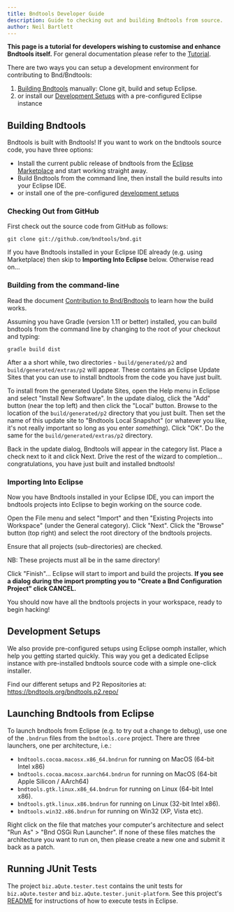 ```yaml
---
title: Bndtools Developer Guide
description: Guide to checking out and building Bndtools from source.
author: Neil Bartlett
---
```


**This page is a tutorial for developers wishing to customise and enhance Bndtools itself.** For general documentation please refer to the [Tutorial][1].


There are two ways you can setup a development environment for contributing to Bnd/Bndtools:

1. [Building Bndtools](#building-bndtools) manually: Clone git, build and setup Eclipse.
2. or install our [Development Setups](#development-setups) with a pre-configured Eclipse instance

## Building Bndtools

Bndtools is built with Bndtools! If you want to work on the bndtools source code, you have three options:

* Install the current public release of bndtools from the [Eclipse Marketplace][2] and start working straight away.
* Build Bndtools from the command line, then install the build results into your Eclipse IDE.
* or install one of the pre-configured [development setups](#development-setups) 


### Checking Out from GitHub

First check out the source code from GitHub as follows:

	git clone git://github.com/bndtools/bnd.git

If you have Bndtools installed in your Eclipse IDE already (e.g. using Marketplace) then skip to **Importing Into Eclipse** below. Otherwise read on...

### Building from the command-line

Read the document [Contribution to Bnd/Bndtools](https://github.com/bndtools/bnd/blob/master/CONTRIBUTING.md#build-environment) to learn how the build works.

Assuming you have Gradle (version 1.11 or better) installed, you can build bndtools from the command line by changing to the root of your checkout and typing:

	gradle build dist

After a a short while, two directories - `build/generated/p2` and `build/generated/extras/p2` will appear. These contains an Eclipse Update Sites that you can use to install bndtools from the code you have just built.

To install from the generated Update Sites, open the Help menu in Eclipse and select "Install New Software". In the update dialog, click the "Add" button (near the top left) and then click the "Local" button. Browse to the location of the `build/generated/p2` directory that you just built. Then set the name of this update site to "Bndtools Local Snapshot" (or whatever you like, it's not really important so long as you enter *something*). Click "OK". Do the same for the `build/generated/extras/p2` directory.

Back in the update dialog, Bndtools will appear in the category list. Place a check next to it and click Next. Drive the rest of the wizard to completion... congratulations, you have just built and installed bndtools!

### Importing Into Eclipse

Now you have Bndtools installed in your Eclipse IDE, you can import the bndtools projects into Eclipse to begin working on the source code.

Open the File menu and select "Import" and then "Existing Projects into Workspace" (under the General category). Click "Next". Click the "Browse" button (top right) and select the root directory of the bndtools projects.

Ensure that all projects (sub-directories) are checked.

NB: These projects must all be in the same directory!

Click "Finish"... Eclipse will start to import and build the projects. **If you see a dialog during the import prompting you to "Create a Bnd Configuration Project" click CANCEL.**

You should now have all the bndtools projects in your workspace, ready to begin hacking!

## Development Setups

We also provide pre-configured setups using Eclipse oomph installer, which help you getting started quickly. 
This way you get a dedicated Eclipse instance with pre-installed bndtools source code with a simple one-click installer.

Find our different setups and P2 Repositories at:
<https://bndtools.org/bndtools.p2.repo/>


## Launching Bndtools from Eclipse

To launch bndtools from Eclipse (e.g. to try out a change to debug), use one of the `.bndrun` files from the `bndtools.core` project. There are three launchers, one per architecture, i.e.:

* `bndtools.cocoa.macosx.x86_64.bndrun` for running on MacOS (64-bit Intel x86)
* `bndtools.cocoa.macosx.aarch64.bndrun` for running on MacOS (64-bit Apple Silicon / AArch64)
* `bndtools.gtk.linux.x86_64.bndrun` for running on Linux (64-bit Intel x86).
* `bndtools.gtk.linux.x86.bndrun` for running on Linux (32-bit Intel x86).
* `bndtools.win32.x86.bndrun` for running on Win32 (XP, Vista etc).

Right click on the file that matches your computer's architecture and select "Run As" > "Bnd OSGi Run Launcher". If none of these files matches the architecture you want to run on, then please create a new one and submit it back as a patch.


## Running JUnit Tests


The project `biz.aQute.tester.test` contains the unit tests for `biz.aQute.tester` and `biz.aQute.tester.junit-platform`.
See this project's [README](https://github.com/bndtools/bnd/blob/master/biz.aQute.tester.test/readme.md) for instructions of how to execute tests in Eclipse.

[1]: /tutorial.html "Bndtools Tutorial"
[2]: https://marketplace.eclipse.org/ "Eclipse Marketplace"
